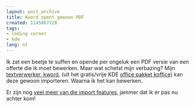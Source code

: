 ```yaml
---
layout: post_archive
title: Kword opent gewoon PDF
created: 1145867728
tags:
- coding corner
- kde
lang: nl
---
```

Ik zat een beetje te suffen en opende per ongeluk een PDF versie van een offerte die ik moet bewerken. Maar wat schetst mijn verbazing? Mijn [textverwerker, kword](http://www.koffice.org/kword/ "Zeer goede frame based textverwerker, met krachtige layout functies"), (uit het gratis/vrije KDE [office pakket koffice](http://www.kde.nl/koffice/ "Zeer goed open office en microsoft office alternatief")) kan deze gewoon importeren. Waarna ik het kan bewerken.

Er zijn nog [veel meer van die import features](http://www.koffice.org/filters/1.5/), jammer dat ik er pas nu achter kom!
